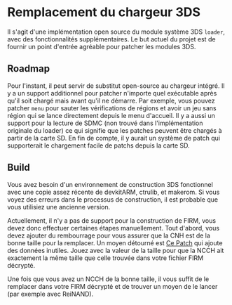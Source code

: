 Remplacement du chargeur 3DS
======================

Il s'agit d'une implémentation open source du module système 3DS `loader`, avec 
des fonctionnalités supplémentaires. Le but actuel du projet est de fournir 
un point d'entrée agréable pour patcher les modules 3DS.

## Roadmap
Pour l'instant, il peut servir de substitut open-source au chargeur intégré. 
Il y a un support additionnel pour patcher n'importe quel exécutable après qu'il soit chargé mais avant qu'il ne démarre. 
Par exemple, vous pouvez patcher `menu` pour sauter les vérifications de régions et avoir
un jeu sans région qui se lance directement depuis le menu d'accueil. 
Il y a aussi un support pour la lecture de SDMC (non trouvé dans l'implémentation originale du loader)
ce qui signifie que les patches peuvent être chargés à partir de la carte SD. 
En fin de compte, il y aurait un système de patch qui supporterait le chargement facile de patchs depuis la carte SD.

## Build
Vous avez besoin d'un environnement de construction 3DS fonctionnel avec une copie
assez récente de devkitARM, ctrulib, et makerom. Si vous voyez des erreurs dans le processus de construction,
il est probable que vous utilisiez une ancienne version.

Actuellement, il n'y a pas de support pour la construction de FIRM, vous devez donc effectuer certaines étapes manuellement.
Tout d'abord, vous devez ajouter du rembourrage pour vous assurer que la CNH est de la bonne taille pour la remplacer.
Un moyen détourné est [Ce Patch](http://pastebin.com/nyKXLnNh) qui ajoute des données inutiles. Jouez avec la valeur de
la taille pour que la NCCH ait exactement la même taille que celle trouvée dans votre fichier FIRM décrypté.

Une fois que vous avez un NCCH de la bonne taille, il vous suffit de le remplacer dans
votre FIRM décrypté et de trouver un moyen de le lancer (par exemple avec ReiNAND).

